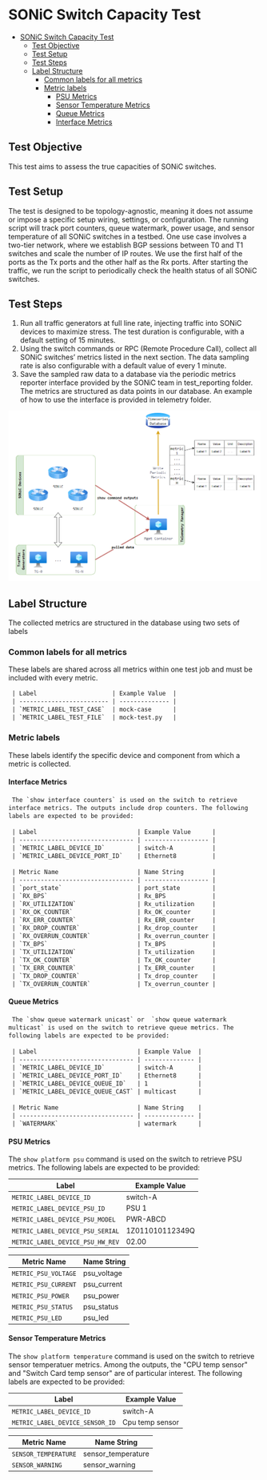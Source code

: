 # SONiC Switch Capacity Test


- [SONiC Switch Capacity Test](#sonic-switch-capacity-test)
  - [Test Objective](#test-objective)
  - [Test Setup](#test-setup)
  - [Test Steps](#test-steps)
  - [Label Structure](#label-structure)
    - [Common labels for all metrics](#common-labels-for-all-metrics)
    - [Metric labels](#metric-labels)
      - [PSU Metrics](#psu-metrics)
      - [Sensor Temperature Metrics](#sensor-temperature-metrics)
      - [Queue Metrics](#queue-metrics)
      - [Interface Metrics](#interface-metrics)

## Test Objective

This test aims to assess the true capacities of SONiC switches.

## Test Setup

The test is designed to be topology-agnostic, meaning it does not assume or impose a specific setup wiring, settings, or configuration. The running script will track port counters, queue watermark, power usage, and sensor temperature of all SONiC switches in a testbed. One use case involves a two-tier network, where we establish BGP sessions between T0 and T1 switches and scale the number of IP routes. We use the first half of the ports as the Tx ports and the other half as the Rx ports. After starting the traffic, we run the script to periodically check the health status of all SONiC switches.

## Test Steps

1. Run all traffic generators at full line rate, injecting traffic into SONiC devices to maximize stress. The test duration is configurable, with a default setting of 15 minutes.
2. Using the switch commands or RPC (Remote Procedure Call), collect all SONiC switches’ metrics listed in the next section. The data sampling rate is also configurable with a default value of every 1 minute.
3. Save the sampled raw data to a database via the periodic metrics reporter interface provided by the SONiC team in test_reporting folder. The metrics are structured as data points in our database. An example of how to use the interface is provided in telemetry folder.

![overview](./capacity_test_diagram.png)

## Label Structure

The collected metrics are structured in the database using two sets of labels

### Common labels for all metrics

These labels are shared across all metrics within one test job and must be included with every metric.

     | Label                     | Example Value  |
     | ------------------------- | -------------- |
     | `METRIC_LABEL_TEST_CASE`  | mock-case      |
     | `METRIC_LABEL_TEST_FILE`  | mock-test.py   |

### Metric labels

These labels identify the specific device and component from which a metric is collected.

#### Interface Metrics

     The `show interface counters` is used on the switch to retrieve interface metrics. The outputs include drop counters. The following labels are expected to be provided:

     | Label                            | Example Value      |
     | -------------------------------- | ------------------ |
     | `METRIC_LABEL_DEVICE_ID`         | switch-A           |
     | `METRIC_LABEL_DEVICE_PORT_ID`    | Ethernet8          |

     | Metric Name                      | Name String        |
     | -------------------------------- | ------------------ |
     | `port_state`                     | port_state         |
     | `RX_BPS`                         | Rx_BPS             |
     | `RX_UTILIZATION`                 | Rx_utilization     |
     | `RX_OK_COUNTER`                  | Rx_OK_counter      |
     | `RX_ERR_COUNTER`                 | Rx_ERR_counter     |
     | `RX_DROP_COUNTER`                | Rx_drop_counter    |
     | `RX_OVERRUN_COUNTER`             | Rx_overrun_counter |
     | `TX_BPS`                         | Tx_BPS             |
     | `TX_UTILIZATION`                 | Tx_utilization     |
     | `TX_OK_COUNTER`                  | Tx_OK_counter      |
     | `TX_ERR_COUNTER`                 | Tx_ERR_counter     |
     | `TX_DROP_COUNTER`                | Tx_drop_counter    |
     | `TX_OVERRUN_COUNTER`             | Tx_overrun_counter |

#### Queue Metrics

     The `show queue watermark unicast` or  `show queue watermark multicast` is used on the switch to retrieve queue metrics. The following labels are expected to be provided:

     | Label                            | Example Value  |
     | -------------------------------- | -------------- |
     | `METRIC_LABEL_DEVICE_ID`         | switch-A       |
     | `METRIC_LABEL_DEVICE_PORT_ID`    | Ethernet8      |
     | `METRIC_LABEL_DEVICE_QUEUE_ID`   | 1              |
     | `METRIC_LABEL_DEVICE_QUEUE_CAST` | multicast      |

     | Metric Name                      | Name String    |
     | -------------------------------- | -------------- |
     | `WATERMARK`                      | watermark      |

#### PSU Metrics

The `show platform psu` command is used on the switch to retrieve PSU metrics. The following labels are expected to be provided:

| Label                             | Example Value    |
| --------------------------------- | ---------------- |
| `METRIC_LABEL_DEVICE_ID`          | switch-A         |
| `METRIC_LABEL_DEVICE_PSU_ID`      | PSU 1            |
| `METRIC_LABEL_DEVICE_PSU_MODEL`   | PWR-ABCD         |
| `METRIC_LABEL_DEVICE_PSU_SERIAL`  | 1Z011010112349Q  |
| `METRIC_LABEL_DEVICE_PSU_HW_REV`  | 02.00            |

| Metric Name                       | Name String      |
| --------------------------------- | ---------------- |
| `METRIC_PSU_VOLTAGE`              | psu_voltage      |
| `METRIC_PSU_CURRENT`              | psu_current      |
| `METRIC_PSU_POWER`                | psu_power        |
| `METRIC_PSU_STATUS`               | psu_status       |
| `METRIC_PSU_LED`                  | psu_led          |

#### Sensor Temperature Metrics

The `show platform temperature` command is used on the switch to retrieve sensor temperatuer metrics. Among the outputs, the "CPU temp sensor" and "Switch Card temp sensor" are of particular interest. The following labels are expected to be provided:

| Label                            | Example Value       |
| -------------------------------- | ------------------- |
| `METRIC_LABEL_DEVICE_ID`         | switch-A            |
| `METRIC_LABEL_DEVICE_SENSOR_ID`  | Cpu temp sensor     |

| Metric Name                      | Name String         |
| -------------------------------- | ------------------- |
| `SENSOR_TEMPERATURE`             | sensor_temperature  |
| `SENSOR_WARNING`                 | sensor_warning      |
